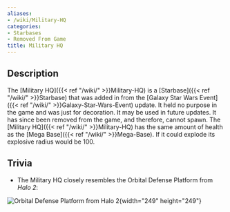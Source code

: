 ```yaml
---
aliases:
- /wiki/Military-HQ
categories:
- Starbases
- Removed From Game
title: Military HQ
---
```


## Description

The [Military HQ]({{< ref "/wiki/" >}}Military-HQ) is a [Starbase]({{< ref "/wiki/" >}}Starbase) that was added in from the [Galaxy Star Wars Event]({{< ref "/wiki/" >}}Galaxy-Star-Wars-Event) update. It held no purpose in the game and was just for decoration. It may be used in future updates. It has since been removed from the game, and therefore, cannot spawn. The [Military HQ]({{< ref "/wiki/" >}}Military-HQ) has the same amount of health as the [Mega Base]({{< ref "/wiki/" >}}Mega-Base). If it could explode its explosive radius would be 100.

## Trivia

- The Military HQ closely resembles the Orbital Defense Platform from _Halo 2_:

![Orbital Defense Platform from *Halo
2*](Index.2.jpg "Orbital Defense Platform from Halo 2"){width="249" height="249"}